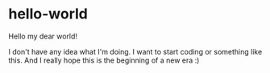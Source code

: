 # hello-world
Hello my dear world!

I don't have any idea what I'm doing. I want to start coding or something like this. 
And I really hope this is the beginning of a new era :)
